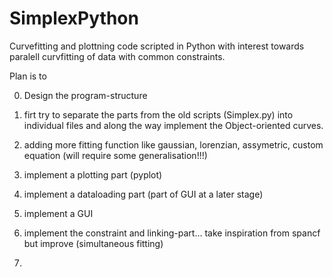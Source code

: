 # SimplexPython
Curvefitting and plottning code scripted in Python with interest towards paralell curvfitting of data with common constraints.


Plan is to

0. Design the program-structure

1. firt try to separate the parts from the old scripts (Simplex.py) into individual files and along the way implement the Object-oriented curves.

2. adding more fitting function like gaussian, lorenzian, assymetric, custom equation (will require some generalisation!!!)

3. implement a plotting part (pyplot)

4. implement a dataloading part (part of GUI at a later stage)

5. implement a GUI

6. implement the constraint and linking-part... take inspiration from spancf but improve (simultaneous fitting)
7. 

